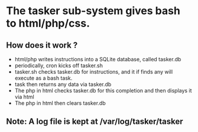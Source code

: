 # The tasker sub-system gives bash to html/php/css.

## How does it work ?

  * html/php writes instructions into a SQLite database, called tasker.db
  * periodically, cron kicks off tasker.sh
  * tasker.sh checks tasker.db for instructions, and it if finds any will execute as a bash task.
  * task then returns any data via tasker.db
  * The php in html checks tasker.db for this completion and then displays it via html
  * The php in html then clears tasker.db

## Note: A log file is kept at /var/log/tasker/tasker

